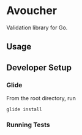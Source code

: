 # Avoucher
Validation library for Go.

## Usage


## Developer Setup

### Glide
From the root directory, run
```
glide install
```

### Running Tests
